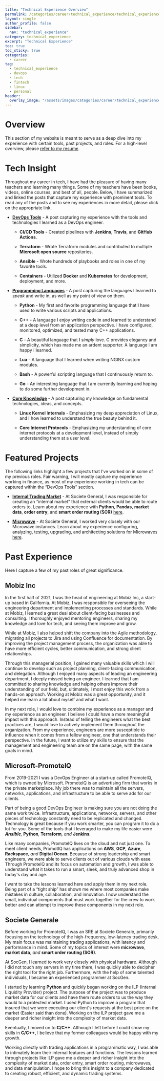 ```yaml
---
title: "Technical Experience Overview"
permalink: /categories/career/technical_experience/technical_experience_overview
layout: single
author_profile: false
sidebar:
  nav: "technical_experience"
category: technical_experience
excerpt: "Technical Experience"
toc: true
toc_sticky: true
categories:
  - career
tag:
  - technical_experience
  - devops
  - tech
  - fintech
  - linux
  - personal
header:
  overlay_image: "/assets/images/categories/career/technical_experience/general/technical_experience_1.jpg"
---
```


# Overview

This section of my website is meant to serve as a deep dive into my experience with certain tools, past projects, and roles. For a high-level overview, please  [refer to my resume](https://s3.amazonaws.com/www.abdulrabbani.com/Abdul_Rabbani_resume_20210915.pdf).

# Tech Insight

Throughout my career in tech, I have had the pleasure of having many teachers and learning many things. Some of my teachers have been books, videos, online courses, and best of all, people. Below, I have summarized and linked the posts that capture my experience with prominent tools. To read any of the posts and to see my experiences in more detail, please click on the appropriate link.

-   [**DevOps Tools**](/categories/career/technical_experience/devops_tools) - A post capturing my experience with the tools and technologies I learned as a DevOps engineer.
    
    -   **CI/CD Tools** - Created pipelines with **Jenkins**, **Travis**, and **GitHub Actions**.
        
    -   **Terraform** - Wrote Terraform modules and contributed to multiple **Microsoft open source** repositories.
        
    -   **Ansible** - Wrote hundreds of playbooks and roles in one of my  favorite tools.
        
    -   **Containers** - Utilized **Docker** and **Kubernetes** for development, deployment, and more.
        
-   [**Programming Languages**](/categories/career/technical_experience/programming_languages) - A post capturing the languages I learned to _speak_ and write in, as well as my point of view on them.
    
    -   **Python** - My first and favorite programming language that I have used to write various scripts and applications.
        
    -   **C++** - A language I  enjoy writing code in and learned to understand at a deep level from an application perspective. I have configured, monitored, optimized, and tested many C++ applications.
        
    -   **C** - A beautiful language that I _simply_ love. C provides elegancy and simplicity, which has made me an ardent supporter. A language I am happy I learned.
        
    -   **Lua** - A language that I learned when writing NGINX custom modules.
        
    -   **Bash** - A powerful scripting language that I continuously return to.
        
    -   **Go** - An interesting language that I am currently learning and hoping to do some further development in.
        
-   [**Core Knowledge**](/categories/career/technical_experience/core_knowledge)  - A post capturing my knowledge on fundamental technologies, ideas, and concepts.
    
    -   **Linux Kernel Internals** - Emphasizing my deep appreciation of Linux, and I how learned to understand the true beauty behind it.
        
    -   **Core Internet Protocols** - Emphasizing my understanding of core internet protocols at a development level, instead of simply understanding them at a user level.
        

# Featured Projects

The following links highlight a few projects that I’ve worked on in some of my previous roles. Fair warning, I will mostly capture my experience working in finance, as most of my experience working in tech can be captured within the “DevOps Tools” section.

-   [**Internal Trading Market**](/categories/career/technical_experience/internal_trading_market)  - At Societe General, I was responsible for creating an “internal market” that external clients would be able to route orders to. Learn about my experience with **Python**, **Pandas**, **market data**, **order entry**, and **smart order routing (SOR)** [here](/categories/career/technical_experience/internal_trading_market).
    
-   [**Microwave**](/categories/career/technical_experience/microwave) - At Societe General, I worked very closely with our Microwave instances. Learn about my experience configuring, analyzing, testing, upgrading, and architecting solutions for Microwaves [here](/categories/career/technical_experience/internal_trading_market).
    

# Past Experience

Here I capture a few of my past roles of great significance.

## Mobiz Inc

In the first half of 2021, I was the head of engineering at Mobiz Inc, a start-up based in California. At Mobiz, I was responsible for overseeing the engineering department and implementing processes and standards. While at Mobiz, I learned a great deal about client-facing businesses and consulting. I thoroughly enjoyed mentoring engineers, sharing my knowledge and love for tech, and seeing them improve and grow.

While at Mobiz, I also helped shift the company into the Agile methodology, migrating all projects to Jira and using Confluence for documentation. By improving the project management process, the organization was able to have more efficient cycles, better communication, and strong client relationships.

Through this managerial position, I gained many valuable skills which I will continue to develop such as project planning, client-facing communication, and delegation. Although I enjoyed many aspects of leading an engineering department, I deeply missed being an engineer. I learned that I am committed to sharing knowledge and helping others improve their understanding of our field, but, ultimately, I most enjoy this work from a hands-on approach. Working at Mobiz was a great opportunity, and it helped me learn a lot about myself and what I want.

In my next role, I would love to combine my experience as a manager and my experience as an engineer. I believe I could have a more meaningful impact with this approach. Instead of telling the engineers what the best practices are, I would love to actively implement them throughout the organization. From my experience, engineers are more susceptible to influence when it comes from a fellow engineer, one that understands their perspective. In the future, I want to utilize my skills to ensure that the management and engineering team are on the same page, with the same goals in mind.

## Microsoft-PromoteIQ

From 2019-2021 I was a DevOps Engineer at a start-up called PromoteIQ, which is owned by Microsoft. PromoteIQ is an advertising firm that works in the private marketplace. My job there was to maintain all the servers, networks, applications, and infrastructure to be able to serve ads for our clients.

Part of being a good DevOps Engineer is making sure you are not doing the same work twice. Infrastructure, applications, networks, servers, and other pieces of technology constantly need to be replicated and changed. Technology is great because if you work smarter, you can program it to do a lot for you. Some of the tools that I leveraged to make my life easier were _**Ansible**,_ **Python**_,_ **Terraform**_, and_ **Jenkins**.

Like many companies, PromoteIQ lives on the cloud and not just one. To meet client needs, PromotIQ has applications on **AWS**_,_ **GCP**_,_ **Azure**_,_ **Rackspace**_, and_ **Digital Ocean**. Because of strong leadership and smart engineers,  we were able to serve clients out of various clouds with ease. Through PromoteIQ and its focus on automation and growth, I was able to understand what it takes to run a smart, sleek, and truly advanced shop in today's day and age.

I want to take the lessons learned here and apply them in my next role. Being part of a “tight ship” has shown me where most companies make mistakes in culture, collaboration, and innovation. I now understand the small, individual components that must work together for the crew to work better and can attempt to improve these components in my next role.

## Societe Generale

Before working for PromoteIQ, I was an SRE at Societe Generale, primarily focusing on the technology of the high-frequency, low-latency trading desk. My main focus was maintaining trading applications, with latency and performance in mind. Some of my topics of interest were **microwave**_,_ **market data**_, and_ **smart order routing (SOR)**.

At SocGen, I learned to work very closely with physical hardware. Although I did not touch any servers in my time there, I was quickly able to decipher the right tool for the right job. Furthermore, with the help of some talented individuals, I became an experienced programmer at SocGen.

I started by learning **Python** and quickly began working on the ILP (Internal Liquidity Provider) project. The purpose of the project was to produce market data for our clients and have them route orders to us the way they would to a protected market. I used Python to improve a program that insured that we were executing our client's requests at the best price on the market (Easier said than done). Working on the ILP project gave me a deeper and richer insight into the complexity of market data.

Eventually, I moved on to **C/C++**. Although I left before I could show my skills in **C/C++**, I believe that my former colleagues would be happy with my growth.

Working directly with trading applications in a programmatic way, I was able to intimately learn their internal features and functions. The lessons learned through projects like ILP gave me a deeper and richer insight into the complexity of market data, order entry, smart order routing, microwaves, and data manipulation. I hope to bring this insight to a company dedicated to creating robust, efficient, and dynamic trading systems.